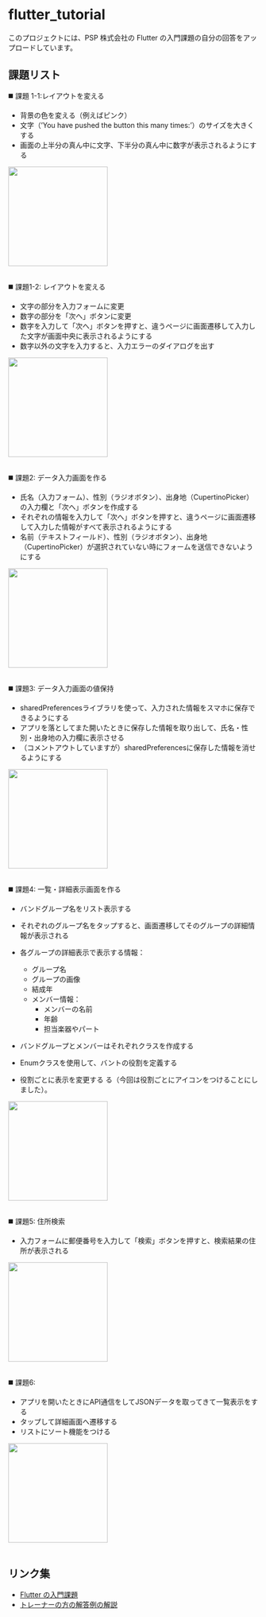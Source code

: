 # flutter_tutorial

このプロジェクトには、PSP 株式会社の Flutter の入門課題の自分の回答をアップロードしています。

## 課題リスト

◼️ 課題 1-1:レイアウトを変える
- 背景の色を変える（例えばピンク）
- 文字（’You have pushed the button this many times:’）のサイズを大きくする
- 画面の上半分の真ん中に文字、下半分の真ん中に数字が表示されるようにする
<img src="https://github.com/chisa-kondo-985/flutter_tutorial/assets/172559163/e6145faf-3c51-4c3f-8f0e-c8f3cb055736" width="200">
<br><br>

◼️ 課題1-2: レイアウトを変える
- 文字の部分を入力フォームに変更
- 数字の部分を「次へ」ボタンに変更
- 数字を入力して「次へ」ボタンを押すと、違うページに画面遷移して入力した文字が画面中央に表示されるようにする
- 数字以外の文字を入力すると、入力エラーのダイアログを出す
<img src="https://github.com/chisa-kondo-985/flutter_tutorial/assets/172559163/91c930ee-03b7-4535-b479-c5e891460bfc" width="200">
<br><br>

◼️ 課題2: データ入力画面を作る
- 氏名（入力フォーム）、性別（ラジオボタン）、出身地（CupertinoPicker）の入力欄と「次へ」ボタンを作成する
- それぞれの情報を入力して「次へ」ボタンを押すと、違うページに画面遷移して入力した情報がすべて表示されるようにする
- 名前（テキストフィールド）、性別（ラジオボタン）、出身地（CupertinoPicker）が選択されていない時にフォームを送信できないようにする
<img src="https://github.com/chisa-kondo-985/flutter_tutorial/assets/172559163/12f3fe01-5dcd-4ce5-b908-7236215b5e1f" width="200">
<br><br>

◼️ 課題3: データ入力画面の値保持
- sharedPreferencesライブラリを使って、入力された情報をスマホに保存できるようにする
- アプリを落としてまた開いたときに保存した情報を取り出して、氏名・性別・出身地の入力欄に表示させる
- （コメントアウトしていますが）sharedPreferencesに保存した情報を消せるようにする
<img src="https://github.com/chisa-kondo-985/flutter_tutorial/assets/172559163/5938d955-8015-4158-a791-a4dbd4bfde7e" width="200">
<br><br>

◼️ 課題4: 一覧・詳細表示画面を作る
- バンドグループ名をリスト表示する
- それぞれのグループ名をタップすると、画面遷移してそのグループの詳細情報が表示される
- 各グループの詳細表示で表示する情報：
  - グループ名
  - グループの画像
  - 結成年
  - メンバー情報：
    - メンバーの名前
    - 年齢
    - 担当楽器やパート
- バンドグループとメンバーはそれぞれクラスを作成する

- Enumクラスを使用して、バントの役割を定義する
- 役割ごとに表示を変更する
る（今回は役割ごとにアイコンをつけることにしました）。
<img src="https://github.com/chisa-kondo-985/flutter_tutorial/assets/172559163/034d6fcf-ec66-485e-bb5d-90ca5237cece" width="200">
<br><br>

◼️ 課題5: 住所検索
- 入力フォームに郵便番号を入力して「検索」ボタンを押すと、検索結果の住所が表示される
<img src="https://github.com/chisa-kondo-985/flutter_tutorial/assets/172559163/b7cbe395-ef5b-4b01-b55a-5da42bb3c353" width="200">
<br><br>


◼️ 課題6: 
- アプリを開いたときにAPI通信をしてJSONデータを取ってきて一覧表示をする
- タップして詳細画面へ遷移する
- リストにソート機能をつける
<img src="https://github.com/chisa-kondo-985/flutter_tutorial/assets/172559163/58de6410-256c-4cd0-8028-62d4f062ef3d" width="200">
<br><br>


## リンク集

- [Flutter の入門課題](https://note.com/psp_tech/n/n4fb6bf4afc4a)
- [トレーナーの方の解答例の解説](https://note.com/psp_tech/n/n458b782a5242)

